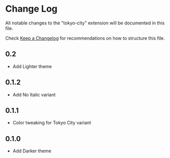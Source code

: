 # Change Log

All notable changes to the "tokyo-city" extension will be documented in this file.

Check [Keep a Changelog](http://keepachangelog.com/) for recommendations on how to structure this file.

## 0.2

- Add Lighter theme

## 0.1.2

- Add No Italic variant

## 0.1.1

- Color tweaking for Tokyo City variant

## 0.1.0

- Add Darker theme
